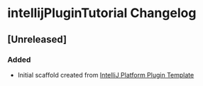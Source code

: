 <!-- Keep a Changelog guide -> https://keepachangelog.com -->

# intellijPluginTutorial Changelog

## [Unreleased]
### Added
- Initial scaffold created from [IntelliJ Platform Plugin Template](https://github.com/JetBrains/intellij-platform-plugin-template)
